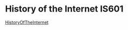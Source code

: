 # History of the Internet IS601

[HistoryOfTheInternet](http://inthis.eastus.azurecontainer.io/index.html)
